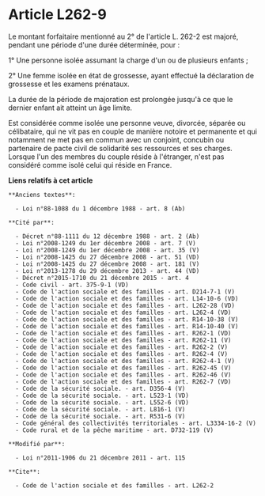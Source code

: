 # Article L262-9

Le montant forfaitaire mentionné au 2° de l'article L. 262-2 est majoré, pendant une période d'une durée déterminée, pour :

1° Une personne isolée assumant la charge d'un ou de plusieurs enfants ;

2° Une femme isolée en état de grossesse, ayant effectué la déclaration de grossesse et les examens prénataux.

La durée de la période de majoration est prolongée jusqu'à ce que le dernier enfant ait atteint un âge limite.

Est considérée comme isolée une personne veuve, divorcée, séparée ou célibataire, qui ne vit pas en couple de manière notoire
et permanente et qui notamment ne met pas en commun avec un conjoint, concubin ou partenaire de pacte civil de solidarité ses
ressources et ses charges. Lorsque l'un des membres du couple réside à l'étranger, n'est pas considéré comme isolé celui qui
réside en France.

**Liens relatifs à cet article**

	**Anciens textes**:

	  - Loi n°88-1088 du 1 décembre 1988 - art. 8 (Ab)

	**Cité par**:

	  - Décret n°88-1111 du 12 décembre 1988 - art. 2 (Ab)
	  - Loi n°2008-1249 du 1er décembre 2008 - art. 7 (V)
	  - Loi n°2008-1249 du 1er décembre 2008 - art. 35 (V)
	  - Loi n°2008-1425 du 27 décembre 2008 - art. 51 (VD)
	  - Loi n°2008-1425 du 27 décembre 2008 - art. 181 (V)
	  - Loi n°2013-1278 du 29 décembre 2013 - art. 44 (VD)
	  - Décret n°2015-1710 du 21 décembre 2015 - art. 4
	  - Code civil - art. 375-9-1 (VD)
	  - Code de l'action sociale et des familles - art. D214-7-1 (V)
	  - Code de l'action sociale et des familles - art. L14-10-6 (VD)
	  - Code de l'action sociale et des familles - art. L262-28 (VD)
	  - Code de l'action sociale et des familles - art. L262-4 (VD)
	  - Code de l'action sociale et des familles - art. R14-10-38 (V)
	  - Code de l'action sociale et des familles - art. R14-10-40 (V)
	  - Code de l'action sociale et des familles - art. R262-1 (VD)
	  - Code de l'action sociale et des familles - art. R262-11 (V)
	  - Code de l'action sociale et des familles - art. R262-2 (V)
	  - Code de l'action sociale et des familles - art. R262-4 (V)
	  - Code de l'action sociale et des familles - art. R262-4-1 (V)
	  - Code de l'action sociale et des familles - art. R262-45 (V)
	  - Code de l'action sociale et des familles - art. R262-46 (V)
	  - Code de l'action sociale et des familles - art. R262-7 (VD)
	  - Code de la sécurité sociale. - art. D356-4 (V)
	  - Code de la sécurité sociale. - art. L523-1 (VD)
	  - Code de la sécurité sociale. - art. L552-6 (VD)
	  - Code de la sécurité sociale. - art. L816-1 (V)
	  - Code de la sécurité sociale. - art. R531-6 (V)
	  - Code général des collectivités territoriales - art. L3334-16-2 (V)
	  - Code rural et de la pêche maritime - art. D732-119 (V)

	**Modifié par**:

	  - Loi n°2011-1906 du 21 décembre 2011 - art. 115

	**Cite**:

	  - Code de l'action sociale et des familles - art. L262-2

